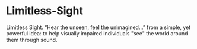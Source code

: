 # Limitless-Sight
Limitless Sight. “Hear the unseen, feel the unimagined...” from a simple, yet powerful idea: to help visually impaired individuals "see" the world around them through sound.
